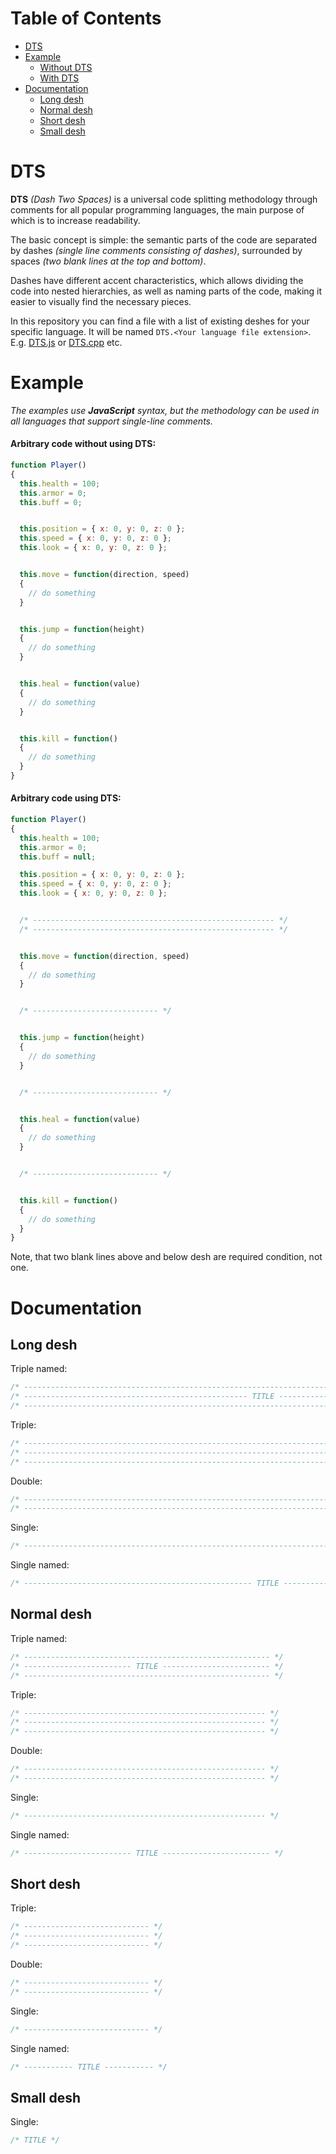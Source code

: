 
<!-- ------------------------ TABLE OF CONTENTS ------------------------ -->


# Table of Contents

- [DTS](#dts)
- [Example](#example)
  - [Without DTS](#arbitrary-code-without-using-dts)
  - [With DTS](#arbitrary-code-using-dts)
- [Documentation](#documentation)
  - [Long desh](#long-desh)
  - [Normal desh](#normal-desh)
  - [Short desh](#short-desh)
  - [Small desh](#small-desh)


<!-- ------------------------ DTS ------------------------ -->


# DTS


**DTS** *(Dash Two Spaces)* is a universal code splitting methodology through comments for all popular programming languages, the main purpose of which is to increase readability.

The basic concept is simple: the semantic parts of the code are separated by dashes *(single line comments consisting of dashes)*, surrounded by spaces *(two blank lines at the top and bottom)*.

Dashes have different accent characteristics, which allows dividing the code into nested hierarchies, as well as naming parts of the code, making it easier to visually find the necessary pieces.

In this repository you can find a file with a list of existing deshes for your specific language. It will be named `DTS.<Your language file extension>`. E.g. [DTS.js](./blob/main/DTS.js) or [DTS.cpp](./blob/main/DTS.cpp) etc.


<!-- ------------------------ EXAMPLE ------------------------ -->


# Example


*The examples use **JavaScript** syntax, but the methodology can be used in all languages that support single-line comments.*


#### Arbitrary code without using **DTS**:


```javascript
function Player()
{
  this.health = 100;
  this.armor = 0;
  this.buff = 0;


  this.position = { x: 0, y: 0, z: 0 };
  this.speed = { x: 0, y: 0, z: 0 };
  this.look = { x: 0, y: 0, z: 0 };


  this.move = function(direction, speed)
  {
    // do something
  }


  this.jump = function(height)
  {
    // do something
  }


  this.heal = function(value)
  {
    // do something
  }


  this.kill = function()
  {
    // do something
  }
}
```


#### Arbitrary code using **DTS**:


```javascript
function Player()
{
  this.health = 100;
  this.armor = 0;
  this.buff = null;

  this.position = { x: 0, y: 0, z: 0 };
  this.speed = { x: 0, y: 0, z: 0 };
  this.look = { x: 0, y: 0, z: 0 };


  /* ------------------------------------------------------ */
  /* ------------------------------------------------------ */


  this.move = function(direction, speed)
  {
    // do something
  }


  /* ---------------------------- */


  this.jump = function(height)
  {
    // do something
  }


  /* ---------------------------- */


  this.heal = function(value)
  {
    // do something
  }


  /* ---------------------------- */


  this.kill = function()
  {
    // do something
  }
}
```


Note, that two blank lines above and below desh are required condition, not one.


<!-- ------------------------ DOCUMENTATION ------------------------ -->


# Documentation


## Long desh


Triple named:

```javascript
/* ----------------------------------------------------------------------------------------------------------- */
/* -------------------------------------------------- TITLE -------------------------------------------------- */
/* ----------------------------------------------------------------------------------------------------------- */
```

Triple:

```javascript
/* ------------------------------------------------------------------------------------------------------------ */
/* ------------------------------------------------------------------------------------------------------------ */
/* ------------------------------------------------------------------------------------------------------------ */
```

Double:

```javascript
/* ------------------------------------------------------------------------------------------------------------ */
/* ------------------------------------------------------------------------------------------------------------ */
```

Single:

```javascript
/* ------------------------------------------------------------------------------------------------------------ */
```

Single named:

```javascript
/* --------------------------------------------------- TITLE --------------------------------------------------- */
```


## Normal desh


Triple named:

```javascript
/* ------------------------------------------------------- */
/* ------------------------ TITLE ------------------------ */
/* ------------------------------------------------------- */
```

Triple:

```javascript
/* ------------------------------------------------------ */
/* ------------------------------------------------------ */
/* ------------------------------------------------------ */
```

Double:

```javascript
/* ------------------------------------------------------ */
/* ------------------------------------------------------ */
```

Single:

```javascript
/* ------------------------------------------------------ */
```

Single named:

```javascript
/* ------------------------ TITLE ------------------------ */
```


## Short desh


Triple:

```javascript
/* ---------------------------- */
/* ---------------------------- */
/* ---------------------------- */
```

Double:

```javascript
/* ---------------------------- */
/* ---------------------------- */
```

Single:

```javascript
/* ---------------------------- */
```

Single named:

```javascript
/* ----------- TITLE ----------- */
```


## Small desh


Single:

```javascript
/* TITLE */
```
